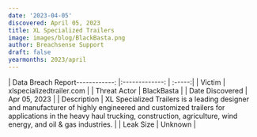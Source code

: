 ```yaml
---
date: '2023-04-05'
discovered: April 05, 2023
title: XL Specialized Trailers
image: images/blog/BlackBasta.png
author: Breachsense Support
draft: false
yearmonths: 2023/april
---
```


| Data Breach Report------------:     |:-------------:    | :-----:|
| Victim      | xlspecializedtrailer.com      | 
| Threat Actor      | BlackBasta      | 
| Date Discovered      | Apr 05, 2023      | 
| Description      | XL Specialized Trailers is a leading designer and manufacturer of highly engineered and customized trailers for applications in the heavy haul trucking, construction, agriculture, wind energy, and oil & gas industries.      | 
| Leak Size      | Unknown      | 

